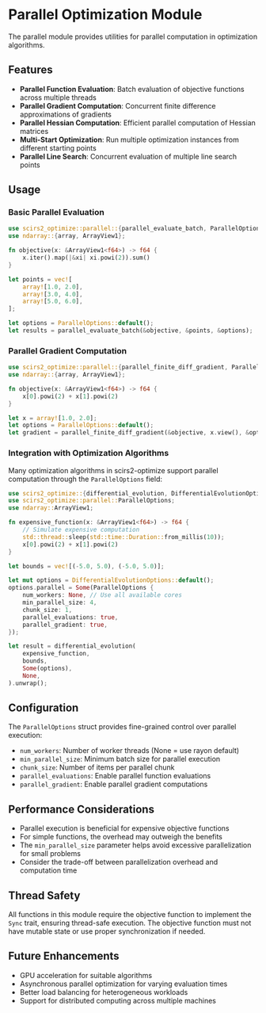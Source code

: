 # Parallel Optimization Module

The parallel module provides utilities for parallel computation in optimization algorithms.

## Features

- **Parallel Function Evaluation**: Batch evaluation of objective functions across multiple threads
- **Parallel Gradient Computation**: Concurrent finite difference approximations of gradients
- **Parallel Hessian Computation**: Efficient parallel computation of Hessian matrices
- **Multi-Start Optimization**: Run multiple optimization instances from different starting points
- **Parallel Line Search**: Concurrent evaluation of multiple line search points

## Usage

### Basic Parallel Evaluation

```rust
use scirs2_optimize::parallel::{parallel_evaluate_batch, ParallelOptions};
use ndarray::{array, ArrayView1};

fn objective(x: &ArrayView1<f64>) -> f64 {
    x.iter().map(|&xi| xi.powi(2)).sum()
}

let points = vec![
    array![1.0, 2.0],
    array![3.0, 4.0],
    array![5.0, 6.0],
];

let options = ParallelOptions::default();
let results = parallel_evaluate_batch(&objective, &points, &options);
```

### Parallel Gradient Computation

```rust
use scirs2_optimize::parallel::{parallel_finite_diff_gradient, ParallelOptions};
use ndarray::{array, ArrayView1};

fn objective(x: &ArrayView1<f64>) -> f64 {
    x[0].powi(2) + x[1].powi(2)
}

let x = array![1.0, 2.0];
let options = ParallelOptions::default();
let gradient = parallel_finite_diff_gradient(&objective, x.view(), &options);
```

### Integration with Optimization Algorithms

Many optimization algorithms in scirs2-optimize support parallel computation through the `ParallelOptions` field:

```rust
use scirs2_optimize::{differential_evolution, DifferentialEvolutionOptions};
use scirs2_optimize::parallel::ParallelOptions;
use ndarray::ArrayView1;

fn expensive_function(x: &ArrayView1<f64>) -> f64 {
    // Simulate expensive computation
    std::thread::sleep(std::time::Duration::from_millis(10));
    x[0].powi(2) + x[1].powi(2)
}

let bounds = vec![(-5.0, 5.0), (-5.0, 5.0)];

let mut options = DifferentialEvolutionOptions::default();
options.parallel = Some(ParallelOptions {
    num_workers: None, // Use all available cores
    min_parallel_size: 4,
    chunk_size: 1,
    parallel_evaluations: true,
    parallel_gradient: true,
});

let result = differential_evolution(
    expensive_function,
    bounds,
    Some(options),
    None,
).unwrap();
```

## Configuration

The `ParallelOptions` struct provides fine-grained control over parallel execution:

- `num_workers`: Number of worker threads (None = use rayon default)
- `min_parallel_size`: Minimum batch size for parallel execution
- `chunk_size`: Number of items per parallel chunk
- `parallel_evaluations`: Enable parallel function evaluations
- `parallel_gradient`: Enable parallel gradient computations

## Performance Considerations

- Parallel execution is beneficial for expensive objective functions
- For simple functions, the overhead may outweigh the benefits
- The `min_parallel_size` parameter helps avoid excessive parallelization for small problems
- Consider the trade-off between parallelization overhead and computation time

## Thread Safety

All functions in this module require the objective function to implement the `Sync` trait, ensuring thread-safe execution. The objective function must not have mutable state or use proper synchronization if needed.

## Future Enhancements

- GPU acceleration for suitable algorithms
- Asynchronous parallel optimization for varying evaluation times
- Better load balancing for heterogeneous workloads
- Support for distributed computing across multiple machines